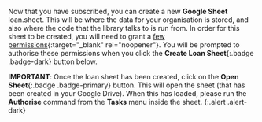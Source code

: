Now that you have subscribed, you can create a new __Google Sheet__ loan.sheet. This will be where the data for your organisation is stored, and also where the code that the library talks to is run from. In order for this sheet to be created, you will need to grant a [few permissions](/privacy){:target="_blank" rel="noopener"}. You will be prompted to authorise these permissions when you click the __Create Loan Sheet__{:.badge .badge-dark} button below.

__IMPORTANT__: Once the loan sheet has been created, click on the __Open Sheet__{:.badge .badge-primary} button. This will open the sheet (that has been created in your Google Drive). When this has loaded, please run the __Authorise__ command from the __Tasks__ menu inside the sheet.
{:.alert .alert-dark}